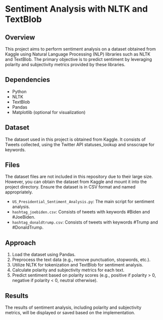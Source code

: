 # Sentiment Analysis with NLTK and TextBlob

## Overview
This project aims to perform sentiment analysis on a dataset obtained from Kaggle using Natural Language Processing (NLP) libraries such as NLTK and TextBlob. The primary objective is to predict sentiment by leveraging polarity and subjectivity metrics provided by these libraries.

## Dependencies
- Python
- NLTK
- TextBlob
- Pandas
- Matplotlib (optional for visualization)

## Dataset
The dataset used in this project is obtained from Kaggle. It consists of Tweets collected, using the Twitter API statuses_lookup and snsscrape for keywords.

## Files
The dataset files are not included in this repository due to their large size. However, you can obtain the dataset from Kaggle and mount it into the project directory. Ensure the dataset is in CSV format and named appropriately.
- `US_Presidential_Sentiment_Analysis.py`: The main script for sentiment analysis.
- `hashtag_joebiden.csv`: Consists of tweets with keywords #Biden and #JoeBiden.
- `hashtag_donaldtrump.csv`: Consists of tweets with keywords #Trump and #DonaldTrump.
  

## Approach
1. Load the dataset using Pandas.
2. Preprocess the text data (e.g., remove punctuation, stopwords, etc.).
3. Utilize NLTK for tokenization and TextBlob for sentiment analysis.
4. Calculate polarity and subjectivity metrics for each text.
5. Predict sentiment based on polarity scores (e.g., positive if polarity > 0, negative if polarity < 0, neutral otherwise).


## Results
The results of sentiment analysis, including polarity and subjectivity metrics, will be displayed or saved based on the implementation.
